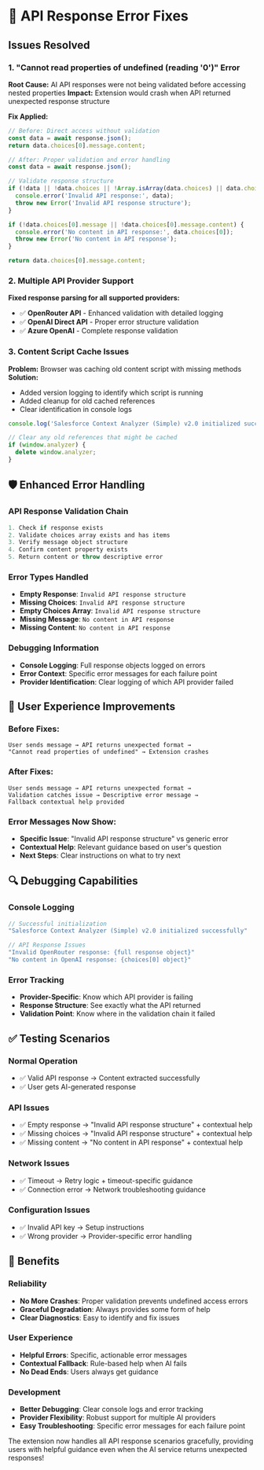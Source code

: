 # 🔧 API Response Error Fixes

## Issues Resolved

### 1. **"Cannot read properties of undefined (reading '0')" Error**
**Root Cause:** AI API responses were not being validated before accessing nested properties
**Impact:** Extension would crash when API returned unexpected response structure

**Fix Applied:**
```javascript
// Before: Direct access without validation
const data = await response.json();
return data.choices[0].message.content;

// After: Proper validation and error handling
const data = await response.json();

// Validate response structure
if (!data || !data.choices || !Array.isArray(data.choices) || data.choices.length === 0) {
  console.error('Invalid API response:', data);
  throw new Error('Invalid API response structure');
}

if (!data.choices[0].message || !data.choices[0].message.content) {
  console.error('No content in API response:', data.choices[0]);
  throw new Error('No content in API response');
}

return data.choices[0].message.content;
```

### 2. **Multiple API Provider Support**
**Fixed response parsing for all supported providers:**
- ✅ **OpenRouter API** - Enhanced validation with detailed logging
- ✅ **OpenAI Direct API** - Proper error structure validation  
- ✅ **Azure OpenAI** - Complete response validation

### 3. **Content Script Cache Issues**
**Problem:** Browser was caching old content script with missing methods
**Solution:** 
- Added version logging to identify which script is running
- Added cleanup for old cached references
- Clear identification in console logs

```javascript
console.log('Salesforce Context Analyzer (Simple) v2.0 initialized successfully');

// Clear any old references that might be cached
if (window.analyzer) {
  delete window.analyzer;
}
```

## 🛡️ Enhanced Error Handling

### **API Response Validation Chain**
```javascript
1. Check if response exists
2. Validate choices array exists and has items
3. Verify message object structure
4. Confirm content property exists
5. Return content or throw descriptive error
```

### **Error Types Handled**
- **Empty Response**: `Invalid API response structure`
- **Missing Choices**: `Invalid API response structure`
- **Empty Choices Array**: `Invalid API response structure`
- **Missing Message**: `No content in API response`
- **Missing Content**: `No content in API response`

### **Debugging Information**
- **Console Logging**: Full response objects logged on errors
- **Error Context**: Specific error messages for each failure point
- **Provider Identification**: Clear logging of which API provider failed

## 🚀 User Experience Improvements

### **Before Fixes:**
```
User sends message → API returns unexpected format → 
"Cannot read properties of undefined" → Extension crashes
```

### **After Fixes:**
```
User sends message → API returns unexpected format → 
Validation catches issue → Descriptive error message → 
Fallback contextual help provided
```

### **Error Messages Now Show:**
- **Specific Issue**: "Invalid API response structure" vs generic error
- **Contextual Help**: Relevant guidance based on user's question
- **Next Steps**: Clear instructions on what to try next

## 🔍 Debugging Capabilities

### **Console Logging**
```javascript
// Successful initialization
"Salesforce Context Analyzer (Simple) v2.0 initialized successfully"

// API Response Issues
"Invalid OpenRouter response: {full response object}"
"No content in OpenAI response: {choices[0] object}"
```

### **Error Tracking**
- **Provider-Specific**: Know which API provider is failing
- **Response Structure**: See exactly what the API returned
- **Validation Point**: Know where in the validation chain it failed

## ✅ Testing Scenarios

### **Normal Operation**
- ✅ Valid API response → Content extracted successfully
- ✅ User gets AI-generated response

### **API Issues**
- ✅ Empty response → "Invalid API response structure" + contextual help
- ✅ Missing choices → "Invalid API response structure" + contextual help  
- ✅ Missing content → "No content in API response" + contextual help

### **Network Issues**
- ✅ Timeout → Retry logic + timeout-specific guidance
- ✅ Connection error → Network troubleshooting guidance

### **Configuration Issues**
- ✅ Invalid API key → Setup instructions
- ✅ Wrong provider → Provider-specific error handling

## 🎯 Benefits

### **Reliability**
- **No More Crashes**: Proper validation prevents undefined access errors
- **Graceful Degradation**: Always provides some form of help
- **Clear Diagnostics**: Easy to identify and fix issues

### **User Experience**
- **Helpful Errors**: Specific, actionable error messages
- **Contextual Fallback**: Rule-based help when AI fails
- **No Dead Ends**: Users always get guidance

### **Development**
- **Better Debugging**: Clear console logs and error tracking
- **Provider Flexibility**: Robust support for multiple AI providers
- **Easy Troubleshooting**: Specific error messages for each failure point

The extension now handles all API response scenarios gracefully, providing users with helpful guidance even when the AI service returns unexpected responses!
